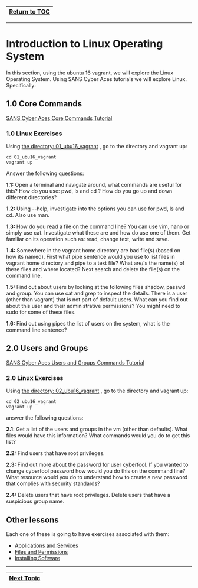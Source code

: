 |[Return to TOC](00-Table-of-Contents.md)|
|---|

---

# Introduction to Linux Operating System

In this section, using the ubuntu 16 vagrant, we will explore the Linux Operating
System. Using SANS Cyber Aces tutorials we will explore Linux. Specifically:

## 1.0 Core Commands
[SANS Cyber Aces Core Commands Tutorial](https://tutorials.cyberaces.org/tutorials/view/1-1-3.html)

### 1.0 Linux Exercises
Using [the directory: 01_ubu16_vagrant](01_ubu16_vagrant) , go to the
directory and vagrant up:
```
cd 01_ubu16_vagrant
vagrant up
```
Answer the following questions:

**1.1:**
Open a terminal and navigate around, what commands are useful for this? How
do you use: pwd, ls and cd ? How do you go up and down different directories?

**1.2:**
Using --help, investigate into the options you can use for pwd, ls
and cd. Also use man.

**1.3:**
How do you read a file on the command line? You can use vim, nano or 
simply use cat. Investigate what these are and how do use one of them. Get
familiar on its operation such as: read, change text, write and save.

**1.4:**
Somewhere in the vagrant home directory are bad file(s) (based on how its
named). First what pipe sentence would you use to list files in vagrant
home directory and pipe to a text file? What are/is the name(s) of these
files and where located? Next search and delete the file(s) on the 
command line. 

**1.5:**
Find out about users by looking at the following files shadow, passwd and 
group. You can use cat and grep to inspect the details. There is a user
(other than vagrant) that is not part of default users. What can you find
out about this user and their administrative permissions? You might need
to sudo for some of these files.

**1.6:**
Find out using pipes the list of users on the system, what is the 
command line sentence? 

## 2.0 Users and Groups
[SANS Cyber Aces Users and Groups Commands Tutorial](https://tutorials.cyberaces.org/tutorials/view/1-1-4.html)

### 2.0 Linux Exercises
Using [the directory: 02_ubu16_vagrant](02_ubu16_vagrant) , go to the 
directory and vagrant up:
```
cd 02_ubu16_vagrant
vagrant up
```
answer the following questions:

**2.1:**
Get a list of the users and groups in the vm (other than defaults). What files would have this 
information? What commands would you do to get this list?

**2.2:**
Find users that have root privileges. 

**2.3:**
Find out more about the password for user cyberfool. If you wanted to change cyberfool
password how would you do this on the command line? What resource would you do to
understand how to create a new password that complies with security standards?

**2.4:**
Delete users that have root privileges. Delete users that have a suspicious group
name.

## Other lessons
Each one of these is going to have exercises associated with them:

* [Applications and Services](https://tutorials.cyberaces.org/tutorials/view/1-1-5.html)
* [Files and Permissions](https://tutorials.cyberaces.org/tutorials/view/1-1-6.html)
* [Installing Software](https://tutorials.cyberaces.org/tutorials/view/1-1-7.html) 

---

|[Next Topic](03_bash_scripting.md)|
|---|
